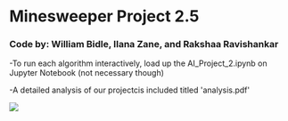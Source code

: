 # Minesweeper Project 2.5
### Code by: William Bidle, Ilana Zane, and Rakshaa Ravishankar

-To run each algorithm interactively, load up the AI_Project_2.ipynb on Jupyter Notebook (not necessary though)

-A detailed analysis of our projectcis included titled 'analysis.pdf'

![](https://github.com/WilliamBidle/AI-Project-2/blob/master/MS.jpeg)

